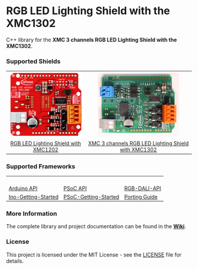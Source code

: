 # RGB LED Lighting Shield with the XMC1302

C++ library for the **XMC 3 channels RGB LED Lighting Shield with the XMC1302**.

### Supported Shields
<table>
    <tr>
        <td align="center"><img src ="docs/images/RGB-Shield-XMC1202.jpg" width=200></td>
        <td align="center"><img src ="docs/images/RGB-Shield-XMC1302.jpg" width=220></td>
    </tr>
    <tr>
        <td style="text-align: center"><a href="https://www.infineon.com/cms/de/product/evaluation-boards/kit_led_xmc1202_as_01/">RGB LED Lighting Shield with XMC1202</a></td>
        <td style="text-align: center"><a href="https://www.infineon.com/cms/en/product/evaluation-boards/kit_xmc_led_dali_20_rgb/">XMC 3 channels RGB LED Lighting Shield with XMC1302</a></td>
    </tr>

</table>

### Supported Frameworks
<table>
    <tr>
        <td align="center"><img src="" width=200></td>
        <td align="center"><img src="" width=200></td>
        <td align="center"><img src="" width=200></td>
    </tr>
    <tr>
        <td style"text-align: center"><a href="">Arduino API</a></td>
        <td style"text-align: center"><a href="">PSoC API</a></td>
        <td style"text-align: center"><a href="">RGB-DALI-API</a></td>
    </tr>
    <tr>
        <td style"text-align: center"><a href="">Ino-Getting-Started</a></td>
        <td style"text-align: center"><a href="">PSoC-Getting-Started</a></td>
        <td style"text-align: center"><a href="">Porting Guide</a></td>
    </tr>
</table>

### More Information
The complete library and project documentation can be found in the **[Wiki]()**.

### License

This project is licensed under the MIT License - see the [LICENSE]() file for details.










